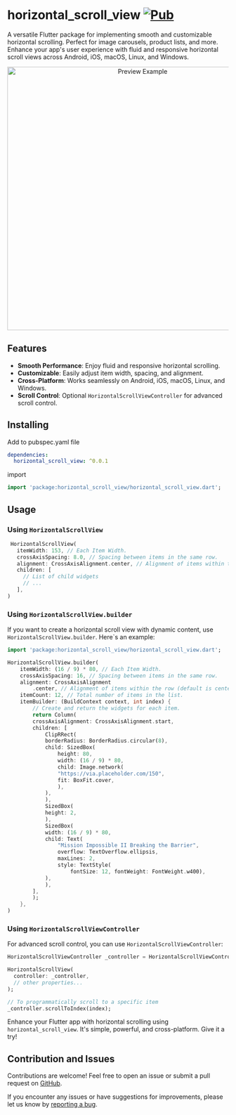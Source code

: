 # horizontal_scroll_view [![Pub](https://img.shields.io/pub/v/horizontal_scroll_view.svg)](https://pub.dartlang.org/packages/horizontal_scroll_view)

A versatile Flutter package for implementing smooth and customizable horizontal scrolling. Perfect for image carousels, product lists, and more. Enhance your app's user experience with fluid and responsive horizontal scroll views across Android, iOS, macOS, Linux, and Windows.

<p align="center">
  <img src="example/screenshots/scroll_demo.webp" alt="Preview Example" height="600">
</p>

## Features
- **Smooth Performance**: Enjoy fluid and responsive horizontal scrolling.
- **Customizable**: Easily adjust item width, spacing, and alignment.
- **Cross-Platform**: Works seamlessly on Android, iOS, macOS, Linux, and Windows.
- **Scroll Control**: Optional `HorizontalScrollViewController` for advanced scroll control.

## Installing

Add to pubspec.yaml file

```yaml
dependencies:
  horizontal_scroll_view: ^0.0.1
```

import

```dart
import 'package:horizontal_scroll_view/horizontal_scroll_view.dart';
```

## Usage

### Using `HorizontalScrollView`

```dart
 HorizontalScrollView(
   itemWidth: 153, // Each Item Width.
   crossAxisSpacing: 8.0, // Spacing between items in the same row.
   alignment: CrossAxisAlignment.center, // Alignment of items within the row (default is center)
   children: [
     // List of child widgets
     // ...
   ],
)
```

### Using `HorizontalScrollView.builder`

If you want to create a horizontal scroll view with dynamic content, use `HorizontalScrollView.builder`. Here`s an example:

```dart
import 'package:horizontal_scroll_view/horizontal_scroll_view.dart';

HorizontalScrollView.builder(
    itemWidth: (16 / 9) * 80, // Each Item Width.
    crossAxisSpacing: 16, // Spacing between items in the same row.
    alignment: CrossAxisAlignment
        .center, // Alignment of items within the row (default is center)
    itemCount: 12, // Total number of items in the list.
    itemBuilder: (BuildContext context, int index) {
        // Create and return the widgets for each item.
        return Column(
        crossAxisAlignment: CrossAxisAlignment.start,
        children: [
            ClipRRect(
            borderRadius: BorderRadius.circular(8),
            child: SizedBox(
                height: 80,
                width: (16 / 9) * 80,
                child: Image.network(
                "https://via.placeholder.com/150",
                fit: BoxFit.cover,
                ),
            ),
            ),
            SizedBox(
            height: 2,
            ),
            SizedBox(
            width: (16 / 9) * 80,
            child: Text(
                "Mission Impossible II Breaking the Barrier",
                overflow: TextOverflow.ellipsis,
                maxLines: 2,
                style: TextStyle(
                    fontSize: 12, fontWeight: FontWeight.w400),
            ),
            ),
        ],
        );
    },
)
```

### Using `HorizontalScrollViewController`
For advanced scroll control, you can use `HorizontalScrollViewController`:

```dart
HorizontalScrollViewController _controller = HorizontalScrollViewController();

HorizontalScrollView(
  controller: _controller,
  // other properties...
);

// To programmatically scroll to a specific item
_controller.scrollToIndex(index);
```
Enhance your Flutter app with horizontal scrolling using `horizontal_scroll_view`. It's simple, powerful, and cross-platform. Give it a try!


## Contribution and Issues

Contributions are welcome! Feel free to open an issue or submit a pull request on [GitHub](https://github.com/Nezent/horizontal_scroll_view).

If you encounter any issues or have suggestions for improvements, please let us know by [reporting a bug](https://github.com/Nezent/horizontal_scroll_view/issues).
